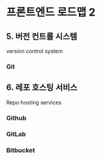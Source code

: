 # 프론트엔드 로드맵 2

## 5. 버전 컨트롤 시스템
version control system
### Git

## 6. 레포 호스팅 서비스
Repo hosting services
### Github
### GitLab
### Bitbucket

